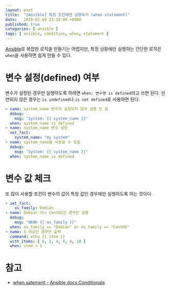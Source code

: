 ```yaml
---
layout: post
title:  "[Ansible] 특정 조건에만 실행하기 (when statement)"
date:   2018-02-09 23:18:00 +0900
published: true
categories: [ ansible ]
tags: [ ansible, condition, when, statement ]
---
```


[Ansible](https://www.ansible.com/)로 복잡한 로직을 만들기는 어렵지만, 특정 상황에만 실행하는 간단한 로직은 `when`을 사용하면 쉽게 만들 수 있다.


# 변수 설정(defined) 여부

변수가 설정된 경우만 실행하도록 하려면 `when: 변수명 is defined`라고 쓰면 된다. 선언되지 않은 경우는 `is undefined`나 `is not defined`로 사용하면 된다.

```yaml
- name: system_name 변수가 설정되지 않아 실행 안 됨
  debug:
    msg: "System: {{ system_name }}"
  when: system_name is defined
- name: system_name 변수 설정
  set_fact:
    system_name: "my system"
- name: system_name을 사용할 수 있음
  debug:
    msg: "System: {{ system_name }}"
  when: system_name is defined
```


# 변수 값 체크

또 많이 사용할 조건이 변수의 값이 특정 값인 경우에만 실행하도록 하는 것이다.

```yaml
- set_fact:
    os_family: Debian
- name: Debian 이나 CentOS인 경우만 실행
  debug:
    msg: "OKOK {{ os_family }}"
  when: os_family == "Debian" or os_family == "CentOS"
- name: 5 이상인 경우만 출력
  command: echo {{ item }}
  with_items: [ 0, 2, 4, 6, 8, 10 ]
  when: item > 5
```


# 참고

- [when satement - Ansible docs Conditionals](http://docs.ansible.com/ansible/latest/playbooks_conditionals.html#the-when-statement)
